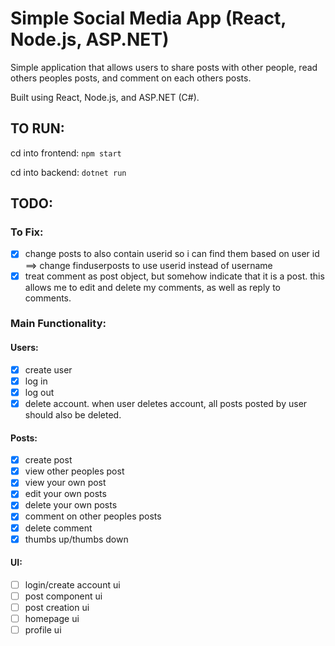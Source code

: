 # Simple Social Media App (React, Node.js, ASP.NET)
Simple application that allows users to share posts with other people, read others peoples posts, and comment on each others posts.

Built using React, Node.js, and ASP.NET (C#).

## TO RUN:
cd into frontend: `npm start`

cd into backend: `dotnet run`

## TODO:

### To Fix:

- [x] change posts to also contain userid so i can find them based on user id ==> change finduserposts to use userid instead of username
- [x] treat comment as post object, but somehow indicate that it is a post. this allows me to edit and delete my comments, as well as reply to comments.

### Main Functionality:

#### Users:
- [x] create user
- [x] log in
- [x] log out
- [x] delete account. when user deletes account, all posts posted by user should also be deleted.

#### Posts:
- [x] create post
- [x] view other peoples post
- [x] view your own post
- [x] edit your own posts
- [x] delete your own posts
- [x] comment on other peoples posts
- [x] delete comment
- [x] thumbs up/thumbs down

#### UI:
- [ ] login/create account ui
- [ ] post component ui
- [ ] post creation ui
- [ ] homepage ui
- [ ] profile ui
